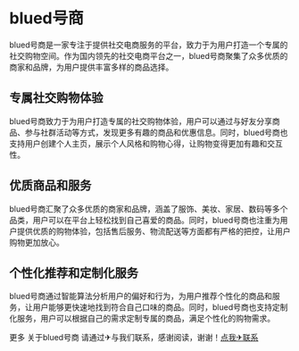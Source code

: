 # blued号商
blued号商是一家专注于提供社交电商服务的平台，致力于为用户打造一个专属的社交购物空间。作为国内领先的社交电商平台之一，blued号商聚集了众多优质的商家和品牌，为用户提供丰富多样的商品选择。

## 专属社交购物体验
blued号商致力于为用户打造专属的社交购物体验，用户可以通过与好友分享商品、参与社群活动等方式，发现更多有趣的商品和优惠信息。同时，blued号商也支持用户创建个人主页，展示个人风格和购物心得，让购物变得更加有趣和交互性。

## 优质商品和服务
blued号商汇聚了众多优质的商家和品牌，涵盖了服饰、美妆、家居、数码等多个品类，用户可以在平台上轻松找到自己喜爱的商品。同时，blued号商也注重为用户提供优质的购物体验，包括售后服务、物流配送等方面都有严格的把控，让用户购物更加放心。

## 个性化推荐和定制化服务
blued号商通过智能算法分析用户的偏好和行为，为用户推荐个性化的商品和服务，让用户能够更快速地找到符合自己口味的商品。同时，blued号商也支持定制化服务，用户可以根据自己的需求定制专属的商品，满足个性化的购物需求。

更多 关于blued号商 请通过✈与我们联系，感谢阅读，谢谢！[点我✈联系](https://ss.k02.cc)